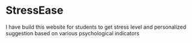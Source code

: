 # StressEase
I have build this website for students to get stress level and personalized suggestion based on various psychological indicators 
